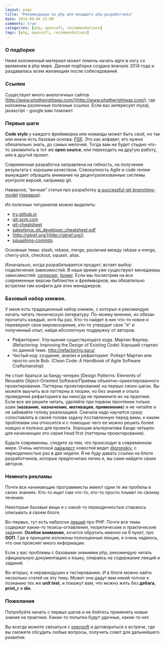 ```yaml
---
layout: page
title: "Рекомендации по php для младшего php-разработчика"
date: 2014-09-04 21:00
comments: true
categories: [php, opensoft, recommendations]
tags: [php, opensoft, recommendations]
---
```

### О подборке
Ниже изложенный материал может помочь начать идти в ногу со временем в php мире.
Данная подборка создана вначале 2014 года и раздавалась всем желающим после собеседований.

### Ссылки
Существует много аналогичных сайтов [http://www.phptherightway.com/](http://www.phptherightway.com/), где изложены различные полезные ссылки.
Если вас интересует mysql, javascript - google вам поможет.

### Первые шаги

**Code style** у каждого фреймворка или команды может быть свой, но так или иначе есть базовая основа: [PSR](https://github.com/php-fig/fig-standards/tree/master/accepted).
 Это как алфавит, его нужно обязательно знать, до самых мелочей. Тогда вам не будет стыдно что-то закомитить в тот же **open source**, или переходить на другую работу, или в другой проект.

Современная разработка направлена на гибкость, на получение результата с хорошим качеством.
Совокупность Agile и code review вынуждает обращать внимание на децентрализованные системы контроля версий, например git.

Наверное, “вечная” статья про разработку [a-successful-git-branching-model](http://nvie.com/posts/a-successful-git-branching-model/) ([перевод](http://habrahabr.ru/post/106912/)).

Из полезных титуриалов можно выделить:

 * [try.github.io](http://try.github.io/levels/1/challenges/1)
 * [git-scm.com](http://git-scm.com/docs)
 * [git-cheatsheet](http://ndpsoftware.com/git-cheatsheet.html)
 * [salesforce_git_developer_cheatsheet.pdf](https://na1.salesforce.com/help/pdfs/en/salesforce_git_developer_cheatsheet.pdf)
 * [http://gitref.org/](http://gitref.org/)
 * [squashing-commits](http://gitready.com/advanced/2009/02/10/squashing-commits-with-rebase.html)

Основные темы: stash, rebase, merge, различия между rebase и merge, cherry-pick, checkout, squash, alias.

Изначально, когда разрабатывается продукт, встает выбор подключения зависимостей.
В наше время уже существуют менеджеры зависимостей: [composer](https://getcomposer.org/), [bower](http://bower.io/).
Если мы посмотрим на все современные версии библиотек и фреймворков, мы обязательно встретим там конфиги для этих менеджеров.

### Базовый набор книжек.
У меня есть традиционный набор книжек, с которых я рекомендую начать читать техническую литературу.
По-моему мнению, их обязан прочитать каждый, хотя бы раз. Кто-то найдет в них что-то новое и перевернет свое мировоззрение,
кто-то утвердит свое "я" и полученный опыт, найдя абсолютную поддержку от авторов.

 * Рефакторинг. Улучшение существующего кода. Мартин Фаулер. (Refactoring: Improving the Design of Existing Code)
Хороший стартап по данной теме. http://refactoring.guru/
 * Чистый код: создание, анализ и рефакторинг. Роберт Мартин или просто uncle Bob. (Clean Code: A Handbook of Agile Software Craftsmanship)

Не стоит браться за банду четерех (Design Patterns: Elements of Reusable Object-Oriented Software/Приёмы объектно-ориентированного проектирования. Паттерны проектирования) на первых своих шагах.
Вы можете выучить все паттерны в теории, но без знания и опыта проведения рефакторинга вы никогда не примените их на практике.
Если все же решите читать, уделяйте при первом прочтении только азам (**название**, **назначение**, **мотивация**, **применение**) и не читайте и не забивайте голову реализацией.
Сначала надо научится сразу сопоставлять в своей голове задачу поставленную перед вами, к каким проблемам она относится и с помощью чего ее можно решить более изящно и полезно для проекта.
Хорошая альтернатива банде четырех для начинающих это серия head first (паттерны проектирования).

Будьте современны, следите за тем, что происходит в современном мире.
Очень неплохой [дайждест](http://habrahabr.ru/users/pronskiy/topics/) новостей ведет [@pronskiy](https://twitter.com/pronskiy), с периодичностью раз в две недели.
Я не буду давать ссылки на блоги разработчиков, которые предпочитаю лично я, вы сами найдете своих авторов.

### Немного рекламы
Почти все начинающие программисты имеют одни те же пробелы в своих знаниях. Кто-то ищет сам что-то, кто-то просто плывет по своему течению.

Некоторые базовые вещи я с какой-то периодичностью стараюсь описывать в своем блоге.

Во-первых, тут есть наброски [лекций](http://fightmaster.github.io/php-lectures/00-contents.html) про PHP.
Почти все темы содержат какие-то тезисы-оглавления, теоретические и практические задания.
**Особое внимание**, хочется обратить именно на 9 пункт, про **ООП**.
Где в принципе изложены полноценные лекции, я очень надеюсь, что они прояснят много информации.

Если у вас проблемы с базовыми знаниями php, рекомендую читать официальную документацию к языку, опираясь на содержание лекций и заданий.

Во-вторых, я неравнодушен к тестированию. И в блоге можно найти несколько статей на эту тему.
Может они дадут вам некий толчок к познанию тех же **unit test**, и покажут вам, что можно жить без **дебага**, **print_r** и **die**.

### Пожелания
Попробуйте начать с первых шагов и не бойтесь применять новые знания на практике. Какие-то попытки будут удачные, какие-то нет.

Вы всегда можете связаться с [opensoft](http://opensoftdev.ru/) и договориться о встрече, где вы сможете обсудить любые вопросы, получить совет для дальнейшего развития.